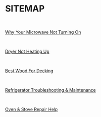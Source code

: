 <h1>SITEMAP</h1><br> <p><a href="https://github.com/rhinobotsolutionz/HomeServiceBuzz.com/blob/main/post/your-microwave-not-turning-on.md">Why Your Microwave Not Turning On
</a></p><br>
<p><a href="https://github.com/rhinobotsolutionz/HomeServiceBuzz.com/blob/main/post/dryer-not-heating.md">Dryer Not Heating Up</a></p><br>
<p><a href="https://github.com/rhinobotsolutionz/HomeServiceBuzz.com/blob/main/post/best-wood-decks.md">Best Wood For Decking</a></p><br>
<p><a href="https://github.com/rhinobotsolutionz/HomeServiceBuzz.com/blob/main/post/refrigerator-troubleshooting.md">Refrigerator Troubleshooting & Maintenance</a></p><br>
<p><a href="https://github.com/rhinobotsolutionz/HomeServiceBuzz.com/blob/main/post/oven-stove-repair.md">Oven &amp; Stove Repair Help</a></p><br>